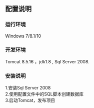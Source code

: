 ## 配置说明
### 运行环境
Windows 7/8.1/10
### 开发环境
Tomcat 8.5.16 ，jdk1.8 , Sql Server 2008.
### 安装说明
1.安装Sql Server 2008  
2.使用配置文件中的SQL脚本创建数据库  
3.启动Tomcat，发布项目
